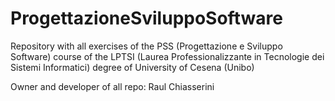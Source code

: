 # ProgettazioneSviluppoSoftware
Repository with all exercises of the PSS (Progettazione e Sviluppo Software) course of the LPTSI (Laurea Professionalizzante in Tecnologie dei Sistemi Informatici) degree of University of Cesena (Unibo)

Owner and developer of all repo: Raul Chiasserini
